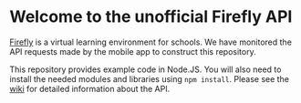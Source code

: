 # Welcome to the unofficial Firefly API
[Firefly](https://www.fireflylearning.com) is a virtual learning environment for schools. We have monitored the API requests made by the mobile app to construct this repository.

This repository provides example code in Node.JS. You will also need to install the needed modules and libraries using `npm install`.
Please see the [wiki](https://github.com/JoshHeng/Firefly-API/wiki) for detailed information about the API.
